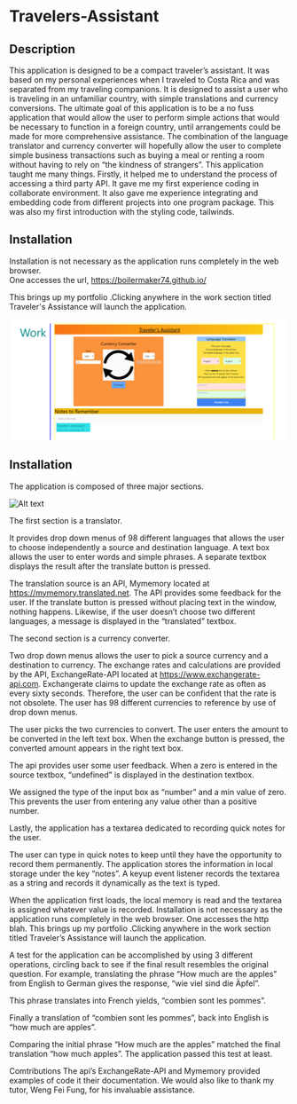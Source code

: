 # Travelers-Assistant

## Description

This application is designed to be a compact traveler’s assistant. It was based on my personal experiences when I traveled to Costa Rica and was separated from my traveling companions. 
It is designed to assist a user who is traveling in an unfamiliar country, with simple translations and currency conversions.  The ultimate goal of this application is to be a no fuss application that would allow the user to perform simple actions that would be necessary to function in a foreign country, until arrangements could be made for more comprehensive assistance.
The combination of the language translator and currency converter will hopefully allow the user to complete simple business transactions such as buying a meal or renting a room without having to rely on “the kindness of strangers”. 
This application taught me many things. Firstly, it helped me to understand the process of accessing a third party API. It gave me my first experience coding in collaborate environment. It also gave me experience integrating and embedding code from different projects into one program package. This was also my first introduction with the styling code, tailwinds.

## Installation

Installation is not necessary as the application runs completely in the web browser.  
One accesses the url, https://boilermaker74.github.io/

This brings up my portfolio .Clicking anywhere in the work section titled Traveler's Assistance will launch the application.

![Alt text](assets/images/workassistant.png)

## Installation

The application is composed of three major sections. 

![Alt text](https://github.com/Boilermaker74/Travelers-Assistant/assets/135560995/87f58676-2840-4a5d-b357-7fd12240747e)

The first section is a translator.
 

It provides drop down menus of 98 different languages that allows the user to choose independently a source and destination language. A text box allows the user to enter words and simple phrases. A separate textbox displays the result after the translate button is pressed.
 
The translation source is an API, Mymemory located at https://mymemory.translated.net.   The API provides some feedback for the user. If the translate button is pressed without placing text in the window, nothing happens. Likewise, if the user doesn’t choose two different languages, a message is displayed in the “translated” textbox.

 

The second section is a currency converter.
 
Two drop down menus  allows the user to pick a source currency and a destination to currency. The exchange rates and calculations are provided by the API, ExchangeRate-API located at  https://www.exchangerate-api.com.  Exchangerate claims to update the exchange rate as often as every sixty seconds. Therefore, the user can be confident that the rate is not obsolete. The user has 98 different currencies to reference by use of drop down menus.  
 

The user picks the two currencies to convert. The user enters the amount to be converted in the left text box. When the exchange button is pressed, the converted amount appears in the right text box. 


 

The api provides user some user feedback. When a zero is entered in the source textbox, “undefined” is displayed in the destination textbox.
 

We assigned the type of the input box as “number” and a min value of zero.  This prevents the user from entering any value other than a positive number. 
 

Lastly, the application has a textarea dedicated to recording quick notes for the user.
 
The user can type in quick notes to keep until they have the opportunity to record them permanently.
The application stores the information in local storage under the key “notes”. A keyup event listener records the textarea as a string and records it dynamically as the text is typed.  
 

 

When the application first loads, the local memory is read and the textarea is assigned whatever value is recorded. 
Installation is not necessary as the application runs completely in the web browser.  One accesses the http blah. This brings up my portfolio .Clicking anywhere in the work section titled Traveler’s Assistance will launch the application.
 

A test for the application can be accomplished by using 3 different operations, circling back to see if the final result resembles the original question. For example, translating the phrase “How much are the apples” from English to German gives the response, “wie viel sind die Äpfel”.  
 
This phrase translates into French yields, “combien sont les pommes”. 
 

 Finally a translation of “combien sont les pommes”, back into English is “how much are apples”.
 

Comparing the initial phrase “How much are the apples” matched the final translation “how much apples”. The application passed this test at least.

Comtributions 
The api’s ExchangeRate-API and Mymemory provided examples of code it their documentation.  We would also like to thank my tutor, Weng Fei Fung, for his invaluable assistance.
